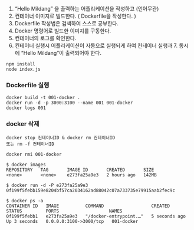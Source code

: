 

1. “Hello Mildang” 을 출력하는 어플리케이션을 작성하고 (언어무관)
2. 컨테이너 이미지로 빌드한다. ( Dockerfile을 작성한다. )
3. Dockerfile 작성법은 검색하여 스스로 공부한다.
4. Docker 명령어로 빌드한 이미지를 구동한다.
5. 컨테이너의 로그를 확인한다.
6. 컨테이너 실행시 어플리케이션이 자동으로 실행되게 하여 컨테이너 실행과 7. 동시에 “Hello Mildang”이 출력되어야 한다.


```
npm install
node index.js
```


### Dockerfile 실행
```
docker build -t 001-docker .
docker run -d -p 3000:3100 --name 001 001-docker 
docker logs 001
```


### docker 삭제
```
docker stop 컨테이너ID & docker rm 컨테이너ID
또는 rm -f 컨테이너ID

docker rmi 001-docker

```



```
$ docker images 
REPOSITORY   TAG       IMAGE ID       CREATED       SIZE
<none>       <none>    e273fa25a9e3   2 hours ago   142MB

$ docker run -d -P e273fa25a9e3          
0f199f5febb159e8204bf57ca2034162ad88042c07a733735e79915aab2fec9c

$ docker ps -a                 
CONTAINER ID   IMAGE          COMMAND                  CREATED         STATUS         PORTS                   NAMES
0f199f5febb1   e273fa25a9e3   "/docker-entrypoint.…"   5 seconds ago   Up 3 seconds   0.0.0.0:3100->3000/tcp   001-docker
```